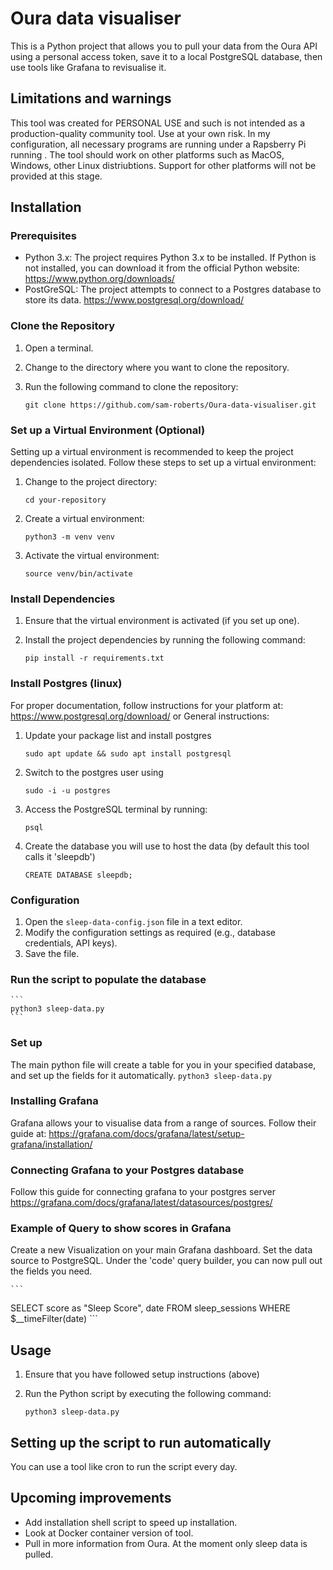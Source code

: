 # Oura data visualiser
This is a Python project that allows you to pull your data from the Oura API using a personal access token, save it to a local PostgreSQL database, then use tools like Grafana to revisualise it.

## Limitations and warnings
This tool was created for PERSONAL USE and such is not intended as a production-quality community tool. Use at your own risk. In my configuration, all necessary programs are running under a Rapsberry Pi running . The tool should work on other platforms such as MacOS, Windows, other Linux distriubtions. Support for other platforms will not be provided at this stage.

## Installation

### Prerequisites

- Python 3.x: The project requires Python 3.x to be installed. If Python is not installed, you can download it from the official Python website: https://www.python.org/downloads/
- PostGreSQL: The project attempts to connect to a Postgres database to store its data. https://www.postgresql.org/download/


### Clone the Repository

1. Open a terminal.
2. Change to the directory where you want to clone the repository.
3. Run the following command to clone the repository:

    ```
    git clone https://github.com/sam-roberts/Oura-data-visualiser.git
    ```

### Set up a Virtual Environment (Optional)

Setting up a virtual environment is recommended to keep the project dependencies isolated. Follow these steps to set up a virtual environment:

1. Change to the project directory:

    ```
    cd your-repository
    ```

2. Create a virtual environment:

    ```
    python3 -m venv venv
    ```

3. Activate the virtual environment:

    ```
    source venv/bin/activate
    ```

### Install Dependencies

1. Ensure that the virtual environment is activated (if you set up one).
2. Install the project dependencies by running the following command:

    ```
    pip install -r requirements.txt
    ```

### Install Postgres (linux)
For proper documentation, follow instructions for your platform at: https://www.postgresql.org/download/
or
General instructions:
1. Update your package list and install postgres
    ```
    sudo apt update && sudo apt install postgresql
    ```

2. Switch to the postgres user using 
    ```
    sudo -i -u postgres
    ```
3. Access the PostgreSQL terminal by running:
    ```
    psql
    ```
4. Create the database you will use to host the data  (by default this tool calls it 'sleepdb')

    ```
    CREATE DATABASE sleepdb;
    ```

### Configuration

1. Open the `sleep-data-config.json` file in a text editor.
2. Modify the configuration settings as required (e.g., database credentials, API keys).
3. Save the file.

### Run the script to populate the database
    ```
    python3 sleep-data.py
    ```
### Set up 
The main python file will create a table for you in your specified database, and set up the fields for it automatically. 
    ```
    python3 sleep-data.py
    ```

### Installing Grafana
Grafana allows your to visualise data from a range of sources. Follow their guide at: https://grafana.com/docs/grafana/latest/setup-grafana/installation/

### Connecting Grafana to your Postgres database
Follow this guide for connecting grafana to your postgres server
https://grafana.com/docs/grafana/latest/datasources/postgres/

### Example of Query to show scores in Grafana
Create a new Visualization on your main Grafana dashboard. Set the data source to PostgreSQL. 
Under the 'code' query builder, you can now pull out the fields you need.

    ```
SELECT score as "Sleep Score", date FROM sleep_sessions WHERE $__timeFilter(date)
    ```

## Usage
1. Ensure that you have followed setup instructions (above)
2. Run the Python script by executing the following command:

    ```
    python3 sleep-data.py
    ```

## Setting up the script to run automatically
You can use a tool like cron to run the script every day.

## Upcoming improvements
- Add installation shell script to speed up installation.
- Look at Docker container version of tool.
- Pull in more information from Oura. At the moment only sleep data is pulled. 